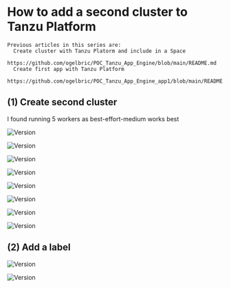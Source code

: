# How to add a second cluster to Tanzu Platform
```
Previous articles in this series are: 
  Create cluster with Tanzu Platorm and include in a Space
    https://github.com/ogelbric/POC_Tanzu_App_Engine/blob/main/README.md
  Create first app with Tanzu Platform
     https://github.com/ogelbric/POC_Tanzu_App_Engine_app1/blob/main/README.md
```
## (1) Create second cluster

I found running 5 workers as best-effort-medium works best 

![Version](https://github.com/ogelbric/POC_Tanzu_App_Engine_cluster2_app1/blob/main/cl2cr1.png)

![Version](https://github.com/ogelbric/POC_Tanzu_App_Engine_cluster2_app1/blob/main/cl2cr2.png)

![Version](https://github.com/ogelbric/POC_Tanzu_App_Engine_cluster2_app1/blob/main/cl2cr3.png)

![Version](https://github.com/ogelbric/POC_Tanzu_App_Engine_cluster2_app1/blob/main/cl2cr4.png)

![Version](https://github.com/ogelbric/POC_Tanzu_App_Engine_cluster2_app1/blob/main/cl2cr5.png)

![Version](https://github.com/ogelbric/POC_Tanzu_App_Engine_cluster2_app1/blob/main/cl2cr6.png)

![Version](https://github.com/ogelbric/POC_Tanzu_App_Engine_cluster2_app1/blob/main/cl2cr7.png)

![Version](https://github.com/ogelbric/POC_Tanzu_App_Engine_cluster2_app1/blob/main/cl2cr8.png)

## (2) Add a label

![Version](https://github.com/ogelbric/POC_Tanzu_App_Engine_cluster2_app1/blob/main/label1.png)

![Version](https://github.com/ogelbric/POC_Tanzu_App_Engine_cluster2_app1/blob/main/label2.png)


